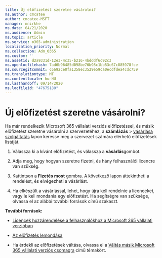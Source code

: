 ```yaml
---
title: Új előfizetést szeretne vásárolni?
ms.author: cmcatee
author: cmcatee-MSFT
manager: mnirkhe
ms.date: 04/21/2020
ms.audience: Admin
ms.topic: article
ms.service: o365-administration
localization_priority: Normal
ms.collection: Adm_O365
ms.custom: ''
ms.assetid: d2a9331d-12e3-4c35-b216-4bdddf6c92c3
ms.openlocfilehash: 7ad6b96485d098be76b98c1bb53c67c885978fce
ms.sourcegitcommit: c6692ce0fa1358ec3529e59ca0ecdfdea4cdc759
ms.translationtype: MT
ms.contentlocale: hu-HU
ms.lasthandoff: 09/14/2020
ms.locfileid: "47675180"
---
```

# <a name="looking-to-buy-a-new-subscription"></a>Új előfizetést szeretne vásárolni?

Ha már rendelkezik Microsoft 365 vállalati verziós előfizetéssel, és másik előfizetést szeretne vásárolni a szervezetéhez, a **számlázás** \> [vásárlása szolgáltatás](https://go.microsoft.com/fwlink/p/?linkid=868433) lapon keresse meg a szervezet számára elérhető előfizetések listáját.
 
1. Válassza ki a kívánt előfizetést, és válassza a **vásárlás**gombot.

2. Adja meg, hogy hogyan szeretne fizetni, és hány felhasználói licencre van szükség.

3. Kattintson a **Fizetés most** gombra. A következő lapon áttekintheti a rendelést, és elvégezheti a vásárlást.

4. Ha elkészült a vásárlással, lehet, hogy újra kell rendelnie a licenceket, vagy le kell mondania egy előfizetést. Ha segítségre van szüksége, olvassa el az alábbi további források című szakaszt.

 **További források:**
  
- [Licencek hozzárendelése a felhasználókhoz a Microsoft 365 vállalati verzióban](https://docs.microsoft.com/microsoft-365/admin/add-users/add-users)
    
- [Az előfizetés lemondása](https://docs.microsoft.com/microsoft-365/commerce/subscriptions/cancel-your-subscription)
    
- Ha érdekli az előfizetések váltása, olvassa el a [Váltás másik Microsoft 365 vállalati verziós csomagra](https://docs.microsoft.com/microsoft-365/commerce/subscriptions/switch-to-a-different-plan) című témakört.